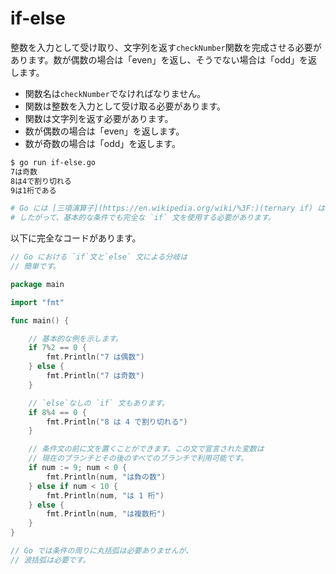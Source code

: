 # if-else

整数を入力として受け取り、文字列を返す`checkNumber`関数を完成させる必要があります。数が偶数の場合は「even」を返し、そうでない場合は「odd」を返します。

- 関数名は`checkNumber`でなければなりません。
- 関数は整数を入力として受け取る必要があります。
- 関数は文字列を返す必要があります。
- 数が偶数の場合は「even」を返します。
- 数が奇数の場合は「odd」を返します。

```sh
$ go run if-else.go
7は奇数
8は4で割り切れる
9は1桁である

# Go には [三項演算子](https://en.wikipedia.org/wiki/%3F:)(ternary if) はありません。
# したがって、基本的な条件でも完全な `if` 文を使用する必要があります。
```

以下に完全なコードがあります。

```go
// Go における `if`文と`else` 文による分岐は
// 簡単です。

package main

import "fmt"

func main() {

	// 基本的な例を示します。
	if 7%2 == 0 {
		fmt.Println("7 は偶数")
	} else {
		fmt.Println("7 は奇数")
	}

	// `else`なしの `if` 文もあります。
	if 8%4 == 0 {
		fmt.Println("8 は 4 で割り切れる")
	}

	// 条件文の前に文を置くことができます。この文で宣言された変数は
	// 現在のブランチとその後のすべてのブランチで利用可能です。
	if num := 9; num < 0 {
		fmt.Println(num, "は負の数")
	} else if num < 10 {
		fmt.Println(num, "は 1 桁")
	} else {
		fmt.Println(num, "は複数桁")
	}
}

// Go では条件の周りに丸括弧は必要ありませんが、
// 波括弧は必要です。

```
